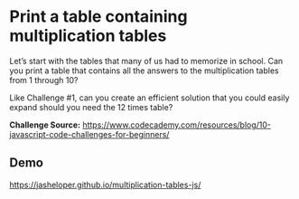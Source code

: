 # Print a table containing multiplication tables

Let’s start with the tables that many of us had to memorize in school. Can you print a table that contains all the answers to the multiplication tables from 1 through 10?

Like Challenge #1, can you create an efficient solution that you could easily expand should you need the 12 times table?

**Challenge Source:** https://www.codecademy.com/resources/blog/10-javascript-code-challenges-for-beginners/

## Demo

https://jasheloper.github.io/multiplication-tables-js/